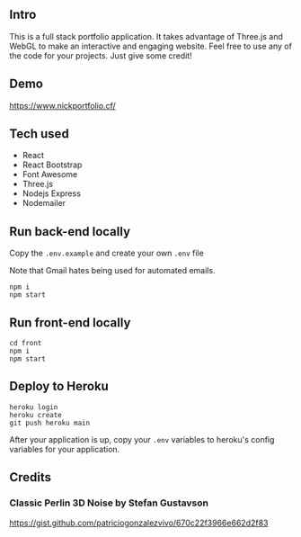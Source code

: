 ## Intro

This is a full stack portfolio application. It takes advantage of Three.js and WebGL to make an interactive and engaging website.
Feel free to use any of the code for your projects. Just give some credit!

## Demo
https://www.nickportfolio.cf/

## Tech used
- React
- React Bootstrap
- Font Awesome
- Three.js
- Nodejs Express
- Nodemailer

## Run back-end locally
Copy the `.env.example` and create your own `.env` file

Note that Gmail hates being used for automated emails.
```
npm i
npm start
```

## Run front-end locally
```
cd front
npm i
npm start
```

## Deploy to Heroku
```
heroku login
heroku create
git push heroku main
```
After your application is up, copy your `.env` variables to heroku's config variables for your application.

## Credits
### Classic Perlin 3D Noise by Stefan Gustavson
https://gist.github.com/patriciogonzalezvivo/670c22f3966e662d2f83